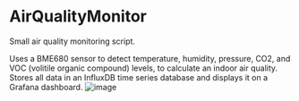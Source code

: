 # AirQualityMonitor
Small air quality monitoring script.

Uses a BME680 sensor to detect temperature, humidity, pressure, CO2, and VOC (volitile organic compound) levels, 
to calculate an indoor air quality. Stores all data in an InfluxDB time series database and displays it on a Grafana dashboard.
![image](https://user-images.githubusercontent.com/20069910/131231440-80c1226a-7fd9-4650-baab-40c2b79e3116.png)
